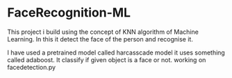 # FaceRecognition-ML
This project i build using the concept of KNN algorithm of Machine Learning. In this it detect the face of the person and recognise it.

I have used a pretrained model called harcasscade model it uses something called adaboost. It classify if given object is a face or not.
working on facedetection.py
